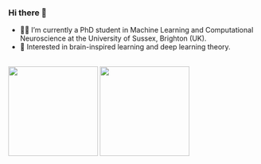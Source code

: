 ### Hi there 👋

- 👨‍💻 I’m currently a PhD student in Machine Learning and Computational Neuroscience at the University of Sussex, Brighton (UK).
- 🧠 Interested in brain-inspired learning and deep learning theory.

\
<img height="180em" src="https://github-readme-stats-eight-theta.vercel.app/api?username=francesco-innocenti&show_icons=true&include_all_commits=true&count_private=true&theme=radical"/> 
<img height="180em" src="https://github-readme-stats-eight-theta.vercel.app/api/top-langs/?username=francesco-innocenti&layout=compact&langs_count=8&count_private=true&theme=radical"/>
